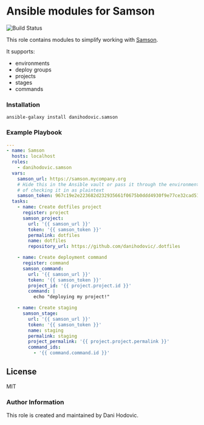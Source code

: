 # Ansible modules for Samson

![Build Status](https://travis-ci.org/danihodovic/ansible-samson.svg?branch=master)

This role contains modules to simplify working with
[Samson](https://github.com/zendesk/samson).

It supports:

- environments
- deploy groups
- projects
- stages
- commands

### Installation
```
ansible-galaxy install danihodovic.samson
```

### Example Playbook

```yml
---
- name: Samson
  hosts: localhost
  roles:
    - danihodovic.samson
  vars:
    samson_url: https://samson.mycompany.org
    # Hide this in the Ansible vault or pass it through the environment instead
    # of checking it in as plaintext
    samson_token: 967c19e2e223682d232935661f0675b0ddd4930f9e77ce32cad51bc65b24bbbc
  tasks:
    - name: Create dotfiles project
      register: project
      samson_project:
        url: '{{ samson_url }}'
        token: '{{ samson_token }}'
        permalink: dotfiles
        name: dotfiles
        repository_url: https://github.com/danihodovic/.dotfiles

    - name: Create deployment command
      register: command
      samson_command:
        url: '{{ samson_url }}'
        token: '{{ samson_token }}'
        project_id: '{{ project.project.id }}'
        command: |
          echo "deploying my project!"

    - name: Create staging
      samson_stage:
        url: '{{ samson_url }}'
        token: '{{ samson_token }}'
        name: staging
        permalink: staging
        project_permalink: '{{ project.project.permalink }}'
        command_ids:
          - '{{ command.command.id }}'
```

License
-------

MIT

### Author Information

This role is created and maintained by Dani Hodovic.
